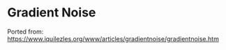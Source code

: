 # Gradient Noise

Ported from: https://www.iquilezles.org/www/articles/gradientnoise/gradientnoise.htm